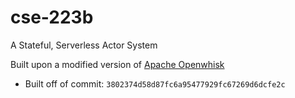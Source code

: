# cse-223b

A Stateful, Serverless Actor System

Built upon a modified version of [Apache Openwhisk](https://openwhisk.apache.org)

- Built off of commit: `3802374d58d87fc6a95477929fc67269d6dcfe2c`


